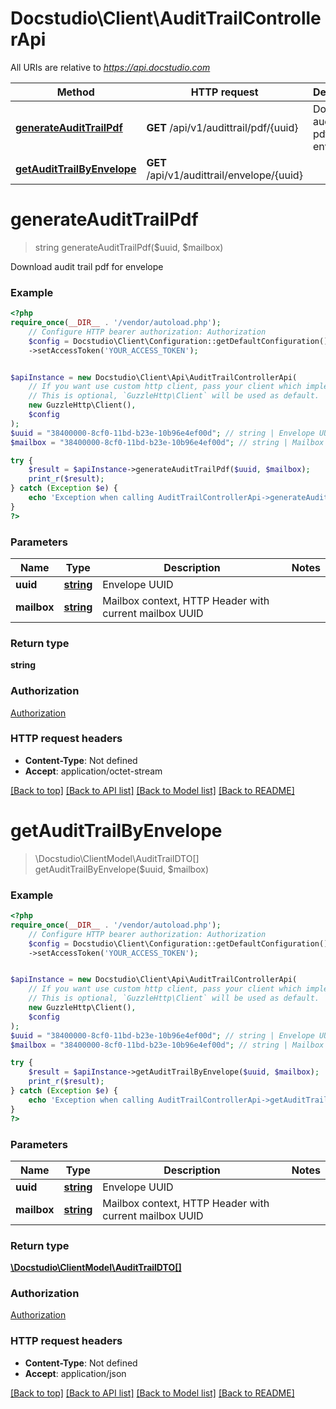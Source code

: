 # Docstudio\Client\AuditTrailControllerApi

All URIs are relative to *https://api.docstudio.com*

Method | HTTP request | Description
------------- | ------------- | -------------
[**generateAuditTrailPdf**](AuditTrailControllerApi.md#generateaudittrailpdf) | **GET** /api/v1/audittrail/pdf/{uuid} | Download audit trail pdf for envelope
[**getAuditTrailByEnvelope**](AuditTrailControllerApi.md#getaudittrailbyenvelope) | **GET** /api/v1/audittrail/envelope/{uuid} | 

# **generateAuditTrailPdf**
> string generateAuditTrailPdf($uuid, $mailbox)

Download audit trail pdf for envelope

### Example
```php
<?php
require_once(__DIR__ . '/vendor/autoload.php');
    // Configure HTTP bearer authorization: Authorization
    $config = Docstudio\Client\Configuration::getDefaultConfiguration()
    ->setAccessToken('YOUR_ACCESS_TOKEN');


$apiInstance = new Docstudio\Client\Api\AuditTrailControllerApi(
    // If you want use custom http client, pass your client which implements `GuzzleHttp\ClientInterface`.
    // This is optional, `GuzzleHttp\Client` will be used as default.
    new GuzzleHttp\Client(),
    $config
);
$uuid = "38400000-8cf0-11bd-b23e-10b96e4ef00d"; // string | Envelope UUID
$mailbox = "38400000-8cf0-11bd-b23e-10b96e4ef00d"; // string | Mailbox context, HTTP Header with current mailbox UUID

try {
    $result = $apiInstance->generateAuditTrailPdf($uuid, $mailbox);
    print_r($result);
} catch (Exception $e) {
    echo 'Exception when calling AuditTrailControllerApi->generateAuditTrailPdf: ', $e->getMessage(), PHP_EOL;
}
?>
```

### Parameters

Name | Type | Description  | Notes
------------- | ------------- | ------------- | -------------
 **uuid** | [**string**](../Model/.md)| Envelope UUID |
 **mailbox** | [**string**](../Model/.md)| Mailbox context, HTTP Header with current mailbox UUID |

### Return type

**string**

### Authorization

[Authorization](../../README.md#Authorization)

### HTTP request headers

 - **Content-Type**: Not defined
 - **Accept**: application/octet-stream

[[Back to top]](#) [[Back to API list]](../../README.md#documentation-for-api-endpoints) [[Back to Model list]](../../README.md#documentation-for-models) [[Back to README]](../../README.md)

# **getAuditTrailByEnvelope**
> \Docstudio\ClientModel\AuditTrailDTO[] getAuditTrailByEnvelope($uuid, $mailbox)



### Example
```php
<?php
require_once(__DIR__ . '/vendor/autoload.php');
    // Configure HTTP bearer authorization: Authorization
    $config = Docstudio\Client\Configuration::getDefaultConfiguration()
    ->setAccessToken('YOUR_ACCESS_TOKEN');


$apiInstance = new Docstudio\Client\Api\AuditTrailControllerApi(
    // If you want use custom http client, pass your client which implements `GuzzleHttp\ClientInterface`.
    // This is optional, `GuzzleHttp\Client` will be used as default.
    new GuzzleHttp\Client(),
    $config
);
$uuid = "38400000-8cf0-11bd-b23e-10b96e4ef00d"; // string | Envelope UUID
$mailbox = "38400000-8cf0-11bd-b23e-10b96e4ef00d"; // string | Mailbox context, HTTP Header with current mailbox UUID

try {
    $result = $apiInstance->getAuditTrailByEnvelope($uuid, $mailbox);
    print_r($result);
} catch (Exception $e) {
    echo 'Exception when calling AuditTrailControllerApi->getAuditTrailByEnvelope: ', $e->getMessage(), PHP_EOL;
}
?>
```

### Parameters

Name | Type | Description  | Notes
------------- | ------------- | ------------- | -------------
 **uuid** | [**string**](../Model/.md)| Envelope UUID |
 **mailbox** | [**string**](../Model/.md)| Mailbox context, HTTP Header with current mailbox UUID |

### Return type

[**\Docstudio\ClientModel\AuditTrailDTO[]**](../Model/AuditTrailDTO.md)

### Authorization

[Authorization](../../README.md#Authorization)

### HTTP request headers

 - **Content-Type**: Not defined
 - **Accept**: application/json

[[Back to top]](#) [[Back to API list]](../../README.md#documentation-for-api-endpoints) [[Back to Model list]](../../README.md#documentation-for-models) [[Back to README]](../../README.md)

